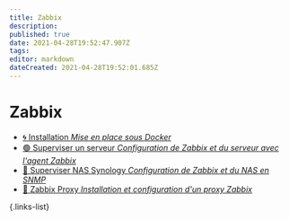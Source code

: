 ```yaml
---
title: Zabbix
description: 
published: true
date: 2021-04-28T19:52:47.907Z
tags: 
editor: markdown
dateCreated: 2021-04-28T19:52:01.685Z
---
```


# Zabbix
- [:cyclone: Installation *Mise en place sous Docker*](/Zabbix/Installation)
- [🟢 Superviser un serveur *Configuration de Zabbix et du serveur avec l'agent Zabbix*](/Zabbix/Agent-Zabbix)
- [🔵 Superviser NAS Synology *Configuration de Zabbix et du NAS en SNMP*](/Zabbix/SNMP)
- [🔴 Zabbix Proxy *Installation et configuration d'un proxy Zabbix*](/Zabbix/Proxy)

{.links-list}